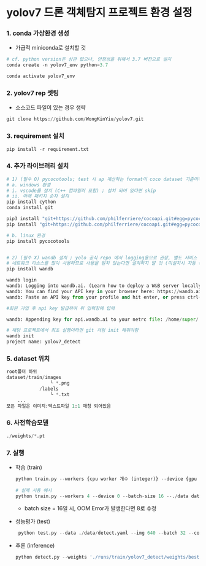 # yolov7 드론 객체탐지 프로젝트 환경 설정

### 1. conda 가상환경 생성 
- 가급적 miniconda로 설치할 것
    
```python
# cf. python version은 상관 없으나, 안정성을 위해서 3.7 버전으로 설치
conda create -n yolov7_env python=3.7

conda activate yolov7_env
```
    
### 2. yolov7 rep 셋팅
- 소스코드 파일이 있는 경우 생략
```python
git clone https://github.com/WongKinYiu/yolov7.git
```

### 3. requirement 설치
    
```python
pip install -r requirement.txt
```
    
### 4. 추가 라이브러리 설치
    
```python
# 1) (필수 O) pycocotools; test 시 ap 계산하는 format이 coco dataset 기준이여서 필요함
# a. windows 환경
# i. vscode를 설치 (C++ 컴파일러 포함) ; 설치 되어 있다면 skip
# ii. 아래 패키지 순차 설치
pip install cython
conda install git

pip3 install "git+https://github.com/philferriere/cocoapi.git#egg=pycocotools&subdirectory=PythonAPI"
pip install "git+https://github.com/philferriere/cocoapi.git#egg=pycocotools&subdirectory=PythonAPI"

# b. linux 환경
pip install pycocotools


# 2) (필수 X) wandb 설치 ; yolo 공식 repo 에서 logging용으로 권장, 별도 서비스 가입 필요
# 네트워크 리소스를 많이 사용하므로 사용을 원치 않는다면 설치하지 말 것 (미설치시 자동 turn off) 
pip install wandb

wandb login
wandb: Logging into wandb.ai. (Learn how to deploy a W&B server locally: https://wandb.me/wandb-server)
wandb: You can find your API key in your browser here: https://wandb.ai/authorize
wandb: Paste an API key from your profile and hit enter, or press ctrl+c to quit:

#회원 가입 후 api key 발급하여 위 입력창에 입력

wandb: Appending key for api.wandb.ai to your netrc file: /home/super/.netrc

# 해당 프로젝트에서 최초 실행이라면 git 처럼 init 해줘야함
wandb init
project name: yolov7_detect
```
    
### 5. dataset 위치
    
```python
root폴더 하위
dataset/train/images
                └ *.png
            /labels
                └ *.txt
    ...    
모든 파일은 이미지:텍스트파일 1:1 매칭 되어있음
```
    
### 6. 사전학습모델
    
```python
./weights/*.pt
```

### 7. 실행
   - 학습 (train)
      ```python
     python train.py --workers {cpu worker 개수 (integer)} --device {gpu device num (integer)} --batch-size {default 16, integer} --data {dataset config path} --img {train image size (input)} {test image size (input)} --cfg {train config file path} --weights {pre-trained model path} --name {project_name} --hyp {hyperParameter config file}
   
     # 실제 사용 예시
     python train.py --workers 4 --device 0 --batch-size 16 --./data data/detect.yaml --img 640 640 --cfg ./cfg/training/detect.yaml --weights './weights/yolov7_training.pt' --name yolov7_detect --hyp ./data/hyp.scratch.custom.yaml
      ```
     - batch size = 16일 시, OOM Error가 발생한다면 8로 수정
   
   - 성능평가 (test)
     ```python
      python test.py --data ./data/detect.yaml --img 640 --batch 32 --conf 0.001 --iou 0.65 --device 0 --weights './runs/train/yolov7_detect/weights/best.pt' --name yolov7_detect
     ```
   - 추론 (inference)
      ```python
      python detect.py --weights './runs/train/yolov7_detect/weights/best.pt' --conf 0.25 --img-size 640 --source './dataset/detect_sample/test/IR_DRONE_1281_008.png'
      ```
